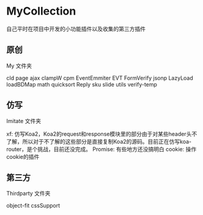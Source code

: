 # MyCollection

自己平时在项目中开发的小功能插件以及收集的第三方插件

## 原创

My 文件夹

cld page ajax clampW cpm EventEmmiter EVT FormVerify jsonp LazyLoad loadBDMap math quicksort Reply sku slide utils verify-temp

## 仿写

Imitate 文件夹

xf: 仿写Koa2，Koa2的request和response模块里的部分由于对某些header头不了解，所以对于不了解的这些部分是直接复制Koa2的源码。目前正在仿写koa-router，是个挑战，目前还没完成。
Promise: 有些地方还没搞明白
cookie: 操作cookie的插件

## 第三方

Thirdparty 文件夹

object-fit cssSupport
